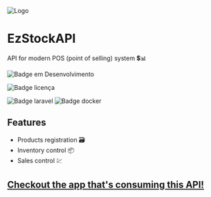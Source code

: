 
![Logo](https://github.com/gpelincel/EzStockAPI/assets/87822398/d5f7e11e-fc15-4cac-8fbd-99f94950c1a0)

# EzStockAPI

API for modern POS (point of selling) system 💲📊


![Badge em Desenvolvimento](http://img.shields.io/static/v1?label=STATUS&message=EM%20DESENVOLVIMENTO&color=GREEN&style=for-the-badge)

![Badge licença](http://img.shields.io/static/v1?label=LICENSE&message=MIT&coor=F0F&style=for-the-badge)

![Badge laravel](http://img.shields.io/static/v1?label=&message=LARAVEL&color=000&style=for-the-badge&logo=laravel)
![Badge docker](http://img.shields.io/static/v1?label=&message=DOCKER&color=0db7ed&style=for-the-badge&logo=docker&logoColor=white)

## Features

- Products registration 🗃️
- Inventory control 📦
- Sales control 💹

## [Checkout the app that's consuming this API!](https://github.com/gpelincel/EzStockApp)
